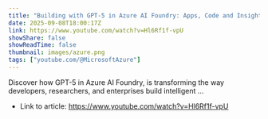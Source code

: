 ```yaml
---
title: "Building with GPT-5 in Azure AI Foundry: Apps, Code and Insight"
date: 2025-09-08T18:00:17Z
link: https://www.youtube.com/watch?v=Hl6Rf1f-vpU
showShare: false
showReadTime: false
thumbnail: images/azure.png
tags: ["youtube.com/@MicrosoftAzure"]
---
```

Discover how GPT-5 in Azure AI Foundry, is transforming the way developers, researchers, and enterprises build intelligent ...

- Link to article: https://www.youtube.com/watch?v=Hl6Rf1f-vpU